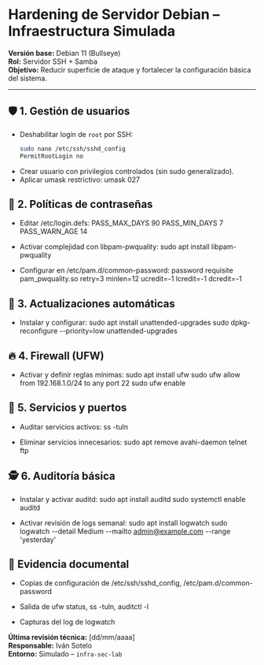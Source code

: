 # Hardening de Servidor Debian – Infraestructura Simulada

**Versión base:** Debian 11 (Bullseye)  
**Rol:** Servidor SSH + Samba  
**Objetivo:** Reducir superficie de ataque y fortalecer la configuración básica del sistema.

---

## 🛡️ 1. Gestión de usuarios

- Deshabilitar login de `root` por SSH:
  ```bash
  sudo nano /etc/ssh/sshd_config
  PermitRootLogin no
  
- Crear usuario con privilegios controlados (sin sudo generalizado).
- Aplicar umask restrictivo: umask 027

## 🔐 2. Políticas de contraseñas
- Editar /etc/login.defs:
  PASS_MAX_DAYS 90
  PASS_MIN_DAYS 7
  PASS_WARN_AGE 14

- Activar complejidad con libpam-pwquality:
  sudo apt install libpam-pwquality

- Configurar en /etc/pam.d/common-password:
  password requisite pam_pwquality.so retry=3 minlen=12 ucredit=-1 lcredit=-1 dcredit=-1

## 🔄 3. Actualizaciones automáticas

- Instalar y configurar:
  sudo apt install unattended-upgrades
sudo dpkg-reconfigure --priority=low unattended-upgrades

## 🔥 4. Firewall (UFW)
- Activar y definir reglas mínimas:
  sudo apt install ufw
  sudo ufw allow from 192.168.1.0/24 to any port 22
  sudo ufw enable

## 🧼 5. Servicios y puertos

- Auditar servicios activos:
  ss -tuln

- Eliminar servicios innecesarios:
  sudo apt remove avahi-daemon telnet ftp

## 🕵️ 6. Auditoría básica
- Instalar y activar auditd:
  sudo apt install auditd
  sudo systemctl enable auditd

- Activar revisión de logs semanal:
  sudo apt install logwatch
  sudo logwatch --detail Medium --mailto admin@example.com --range 'yesterday'

## 🧾 Evidencia documental
- Copias de configuración de /etc/ssh/sshd_config, /etc/pam.d/common-password

- Salida de ufw status, ss -tuln, auditctl -l

- Capturas del log de logwatch


**Última revisión técnica:** [dd/mm/aaaa]  
**Responsable:** Iván Sotelo  
**Entorno:** Simulado – `infra-sec-lab`

